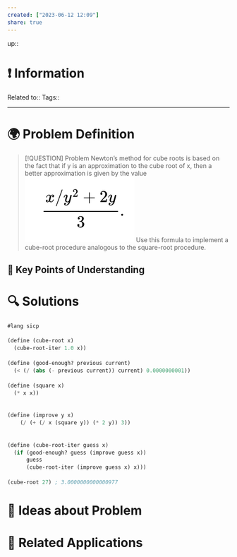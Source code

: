 ```yaml
---
created: ["2023-06-12 12:09"]
share: true
---
```


up::

# ❗ Information
Related to:: 
Tags:: 

___
# 🌍 Problem Definition

> [!QUESTION] Problem
> Newton’s method for cube roots is based on the fact that if y is an approximation to the cube root of x, then a better approximation is given by the value
> ![Pasted image 20230612121014.png](./40-referenceVAULTS/Resource%20Library/Images/Pasted%20image%2020230612121014.png)
> Use this formula to implement a cube-root procedure analogous to the square-root procedure.

## 🔑 **Key Points of Understanding**

# 🔍 Solutions
```Scheme
#lang sicp

(define (cube-root x)
  (cube-root-iter 1.0 x))

(define (good-enough? previous current)
  (< (/ (abs (- previous current)) current) 0.0000000001))

(define (square x)
  (* x x))


(define (improve y x)
    (/ (+ (/ x (square y)) (* 2 y)) 3))


(define (cube-root-iter guess x)
  (if (good-enough? guess (improve guess x))
      guess
      (cube-root-iter (improve guess x) x)))

(cube-root 27) ; 3.0000000000000977
```

# 🧠 Ideas about Problem

# 🔗 Related Applications

